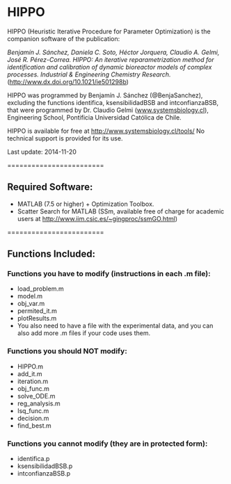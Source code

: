 HIPPO
========================

HIPPO (Heuristic Iterative Procedure for Parameter Optimization) is the companion software of the publication:

_Benjamín J. Sánchez, Daniela C. Soto, Héctor Jorquera, Claudio A. Gelmi, José R. Pérez-Correa. HIPPO: An iterative reparametrization method for identification and calibration of dynamic bioreactor models of complex processes. Industrial & Engineering Chemistry Research._ (http://www.dx.doi.org/10.1021/ie501298b)


HIPPO was programmed by Benjamín J. Sánchez (@BenjaSanchez), excluding the functions identifica, ksensibilidadBSB and intconfianzaBSB, that were programmed by Dr. Claudio Gelmi (www.systemsbiology.cl), Engineering School, Pontificia Universidad Católica de Chile.

HIPPO is available for free at http://www.systemsbiology.cl/tools/ No technical support is provided for its use.

Last update: 2014-11-20

========================

## Required Software:

* MATLAB (7.5 or higher) + Optimization Toolbox.
* Scatter Search for MATLAB (SSm, available free of charge for academic users at http://www.iim.csic.es/~gingproc/ssmGO.html)

========================

## Functions Included:

### Functions you have to modify (instructions in each .m file):

* load_problem.m
* model.m
* obj_var.m
* permited_it.m
* plotResults.m
* You also need to have a file with the experimental data, and you can also add more .m files if your code uses them.

### Functions you should NOT modify:

* HIPPO.m
* add_it.m
* iteration.m
* obj_func.m
* solve_ODE.m
* reg_analysis.m
* lsq_func.m
* decision.m
* find_best.m

### Functions you cannot modify (they are in protected form):

* identifica.p
* ksensibilidadBSB.p
* intconfianzaBSB.p

